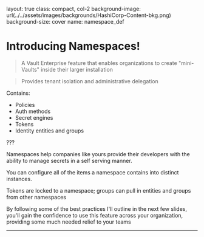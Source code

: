 layout: true
class: compact, col-2
background-image: url(../../assets/images/backgrounds/HashiCorp-Content-bkg.png)
background-size: cover
name: namespace_def

# Introducing Namespaces!

> A Vault Enterprise feature that enables organizations to create "mini-Vaults" inside their larger installation

> Provides tenant isolation and administrative delegation


Contains:
- Policies
- Auth methods
- Secret engines
- Tokens
- Identity entities and groups

???

Namespaces help companies like yours provide their developers with the ability to manage secrets in a self serving manner.

You can configure all of the items a namespace contains into distinct instances. 

Tokens are locked to a namespace; groups can pull in entities and groups from other namespaces

By following some of the best practices I'll outline in the next few slides, you'll gain the confidence to use this feature across your organization, providing some much needed relief to your teams

---
